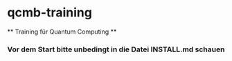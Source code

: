 # qcmb-training #

** Training für Quantum Computing **

### Vor dem Start bitte unbedingt in die Datei INSTALL.md schauen ###

